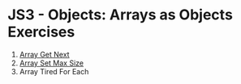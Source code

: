 # JS3 - Objects: Arrays as Objects Exercises

1. [Array Get Next](array-get-next/README.md)
2. [Array Set Max Size](array-set-max-size/README.md)
3. Array Tired For Each
